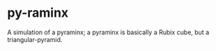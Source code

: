 # py-raminx
A simulation of a pyraminx; a pyraminx is basically a Rubix cube, but a triangular-pyramid.
